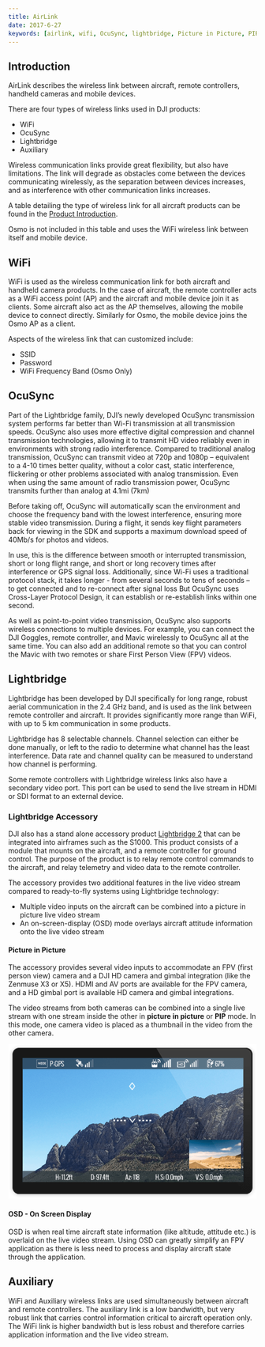 ```yaml
---
title: AirLink
date: 2017-6-27
keywords: [airlink, wifi, OcuSync, lightbridge, Picture in Picture, PIP, OSD, On Screen Display, Auxiliary]
---
```


## Introduction

AirLink describes the wireless link between aircraft, remote controllers, handheld cameras and mobile devices.

There are four types of wireless links used in DJI products:

* WiFi
* OcuSync
* Lightbridge
* Auxiliary

Wireless communication links provide great flexibility, but also have limitations. The link will degrade as obstacles come between the devices communicating wirelessly, as the separation between devices increases, and as interference with other communication links increases.

A table detailing the type of wireless link for all aircraft products can be found in the [Product Introduction](./product_introduction.html#remote-controller).

Osmo is not included in this table and uses the WiFi wireless link between itself and mobile device.

## WiFi

WiFi is used as the wireless communication link for both aircraft and handheld camera products. In the case of aircraft, the remote controller acts as a WiFi access point (AP) and the aircraft and mobile device join it as clients. Some aircraft also act as the AP themselves, allowing the mobile device to connect directly. Similarly for Osmo, the mobile device joins the Osmo AP as a client.

Aspects of the wireless link that can customized include:

* SSID
* Password
* WiFi Frequency Band (Osmo Only)

## OcuSync

Part of the Lightbridge family, DJI’s newly developed OcuSync transmission system performs far better than Wi-Fi transmission at all transmission speeds. OcuSync also uses more effective digital compression and channel transmission technologies, allowing it to transmit HD video reliably even in environments with strong radio interference. Compared to traditional analog transmission, OcuSync can transmit video at 720p and 1080p – equivalent to a 4-10 times better quality, without a color cast, static interference, flickering or other problems associated with analog transmission. Even when using the same amount of radio transmission power, OcuSync transmits further than analog at 4.1mi (7km)

Before taking off, OcuSync will automatically scan the environment and choose the frequency band with the lowest interference, ensuring more stable video transmission. During a flight, it sends key flight parameters back for viewing in the SDK and supports a maximum download speed of 40Mb/s for photos and videos.

In use, this is the difference between smooth or interrupted transmission, short or long flight range, and short or long recovery times after interference or GPS signal loss. Additionally, since Wi-Fi uses a traditional protocol stack, it takes longer - from several seconds to tens of seconds – to get connected and to re-connect after signal loss But OcuSync uses Cross-Layer Protocol Design, it can establish or re-establish links within one second.

As well as point-to-point video transmission, OcuSync also supports wireless connections to multiple devices. For example, you can connect the DJI Goggles, remote controller, and Mavic wirelessly to OcuSync all at the same time. You can also add an additional remote so that you can control the Mavic with two remotes or share First Person View (FPV) videos.

## Lightbridge
  
Lightbridge has been developed by DJI specifically for long range, robust aerial communication in the 2.4 GHz band, and is used as the link between remote controller and aircraft. It provides significantly more range than WiFi, with up to 5 km communication in some products.

Lightbridge has 8 selectable channels. Channel selection can either be done manually, or left to the radio to determine what channel has the least interference. Data rate and channel quality can be measured to understand how channel is performing.

Some remote controllers with Lightbridge wireless links also have a secondary video port. This port can be used to send the live stream in HDMI or SDI format to an external device.

### Lightbridge Accessory

DJI also has a stand alone accessory product <a href="http://www.dji.com/product/lightbridge-2" target="_blank">Lightbridge 2</a> that can be integrated into airframes such as the S1000. This product consists of a module that mounts on the aircraft, and a remote controller for ground control. The purpose of the product is to relay remote control commands to the aircraft, and relay telemetry and video data to the remote controller. 

The accessory provides two additional features in the live video stream compared to ready-to-fly systems using Lightbridge technology:

* Multiple video inputs on the aircraft can be combined into a picture in picture live video stream
* An on-screen-display (OSD) mode overlays aircraft attitude information onto the live video stream

#### Picture in Picture

The accessory provides several video inputs to accommodate an FPV (first person view) camera and a DJI HD camera and gimbal integration (like the Zenmuse X3 or X5). HDMI and AV ports are available for the FPV camera, and a HD gimbal port is available HD camera and gimbal integrations. 

The video streams from both cameras can be combined into a single live stream with one stream inside the other in **picture in picture** or **PIP** mode. In this mode, one camera video is placed as a thumbnail in the video from the other camera. 

![PIP](../images/component-guide/lightbridge_PIP.png)

#### OSD - On Screen Display

OSD is when real time aircraft state information (like altitude, attitude etc.) is overlaid on the live video stream. Using OSD can greatly simplify an FPV application as there is less need to process and display aircraft state through the application.

## Auxiliary

WiFi and Auxiliary wireless links are used simultaneously between aircraft and remote controllers. The auxiliary link is a low bandwidth, but very robust link that carries control information critical to aircraft operation only. The WiFi link is higher bandwidth but is less robust and therefore carries application information and the live video stream.
